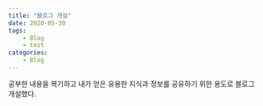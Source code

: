```yaml
---
title: "블로그 개설"
date: 2020-05-30
tags:
    - Blog 
    - test
categories: 
    - Blog
---
```


공부한 내용을 복기하고 내가 얻은 유용한 지식과 정보를 공유하기 위한 용도로 블로그 개설했다. 
